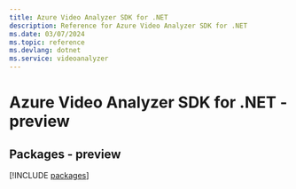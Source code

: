 ```yaml
---
title: Azure Video Analyzer SDK for .NET
description: Reference for Azure Video Analyzer SDK for .NET
ms.date: 03/07/2024
ms.topic: reference
ms.devlang: dotnet
ms.service: videoanalyzer
---
```

# Azure Video Analyzer SDK for .NET - preview
## Packages - preview
[!INCLUDE [packages](video-analyzer-index.md)]